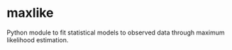 # maxlike
Python module to fit statistical models to observed data through maximum likelihood estimation.
